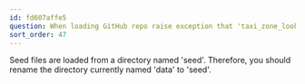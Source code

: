 ```yaml
---
id: fd607affe5
question: When loading GitHub repo raise exception that 'taxi_zone_lookup' not found
sort_order: 47
---
```


Seed files are loaded from a directory named 'seed'. Therefore, you should rename the directory currently named 'data' to 'seed'.